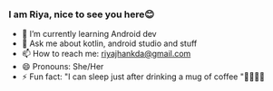 ### I am Riya, nice to see you here😊

- 🌱 I’m currently learning Android dev
- 💬 Ask me about kotlin, android studio and stuff
- 📫 How to reach me: riyajhankda@gmail.com
- 😄 Pronouns: She/Her
- ⚡ Fun fact: "I can sleep just after drinking a mug of coffee "🤷‍♀️🤦‍♀️

